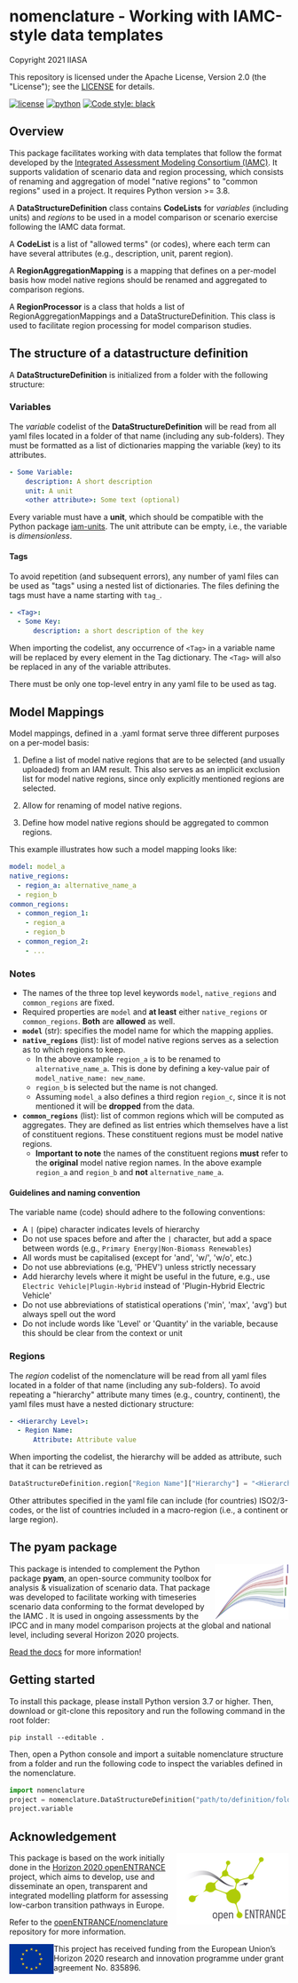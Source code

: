 # nomenclature - Working with IAMC-style data templates

Copyright 2021 IIASA

This repository is licensed under the Apache License, Version 2.0 (the "License"); see
the [LICENSE](LICENSE) for details.

[![license](https://img.shields.io/badge/License-Apache%202.0-black)](https://github.com/IAMconsortium/nomenclature/blob/main/LICENSE)
[![python](https://img.shields.io/badge/python-3.8_|_3.9-blue?logo=python&logoColor=white)](https://github.com/IAMconsortium/nomenclature)
[![Code style:
black](https://img.shields.io/badge/code%20style-black-000000.svg)](https://github.com/psf/black)

## Overview

This package facilitates working with data templates that follow the format developed by
the [Integrated Assessment Modeling Consortium (IAMC)](https://www.iamconsortium.org).
It supports validation of scenario data and region processing, which consists of
renaming and aggregation of model "native regions" to "common regions" used in a
project. It requires Python version >= 3.8.

A **DataStructureDefinition** class contains **CodeLists** for *variables* (including
units) and *regions* to be used in a model comparison or scenario exercise following the
IAMC data format.

A **CodeList** is a list of "allowed terms" (or codes), where each term can have several
attributes (e.g., description, unit, parent region).

A **RegionAggregationMapping** is a mapping that defines on a per-model basis how model
native regions should be renamed and aggregated to comparison regions.

A **RegionProcessor** is a class that holds a list of RegionAggregationMappings and a
DataStructureDefinition. This class is used to facilitate region processing for model
comparison studies.

## The structure of a datastructure definition

A **DataStructureDefinition** is initialized from a folder with the following structure:

### Variables

The *variable* codelist of the **DataStructureDefinition** will be read from all yaml
files located  in a folder of that name (including any sub-folders). They must be
formatted as a list of dictionaries mapping the variable (key) to its attributes.

```yaml
- Some Variable:
    description: A short description
    unit: A unit
    <other attribute>: Some text (optional)
```

Every variable must have a **unit**, which should be compatible with the Python package
[iam-units](https://github.com/iamconsortium/units). The unit attribute can be empty,
i.e., the variable is *dimensionless*.

#### Tags

To avoid repetition (and subsequent errors), any number of yaml files can be used as
"tags" using a nested list of dictionaries. The files defining the tags must have a name
starting with `tag_`.

```yaml
- <Tag>:
  - Some Key:
      description: a short description of the key
```

When importing the codelist, any occurrence of `<Tag>` in a variable name will be
replaced by every element in the Tag dictionary. The `<Tag>` will also be replaced in
any of the variable attributes.

There must be only one top-level entry in any yaml file to be used as tag.

## Model Mappings

Model mappings, defined in a .yaml format serve three different purposes on a per-model
basis:

1. Define a list of model native regions that are to be selected (and usually uploaded)
   from an IAM result. This also serves as an implicit exclusion list for model native
   regions, since only explicitly mentioned regions are selected.

2. Allow for renaming of model native regions.

3. Define how model native regions should be aggregated to common regions.

This example illustrates how such a model mapping looks like:

```yaml
model: model_a
native_regions:
  - region_a: alternative_name_a
  - region_b
common_regions:
  - common_region_1:
    - region_a
    - region_b
  - common_region_2:
    - ...
```

### Notes

* The names of the three top level keywords `model`, `native_regions` and
  `common_regions` are fixed.
* Required properties are `model` and **at least** either `native_regions` or
  `common_regions`. **Both** are **allowed** as well.
* **`model`** (str): specifies the model name for which the mapping applies.
* **`native_regions`** (list): list of model native regions serves as a selection as to
  which regions to keep.
  * In the above example `region_a` is to be renamed to `alternative_name_a`. This is
    done by defining a key-value pair of `model_native_name: new_name`.
  * `region_b` is selected but the name is not changed.
  * Assuming `model_a` also defines a third region `region_c`, since it is not mentioned
    it will be **dropped** from the data.
* **`common_regions`** (list): list of common regions which will be computed as
  aggregates. They are defined as list entries which themselves have a list of
  constituent regions. These constituent regions must be model native regions.
  * **Important to note** the names of the constituent regions **must** refer to the
    **original** model native region names. In the above example `region_a` and
    `region_b` and **not** `alternative_name_a`.

#### Guidelines and naming convention

The variable name (code) should adhere to the following conventions:

- A `|` (pipe) character indicates levels of hierarchy
- Do not use spaces before and after the `|` character, but add a space between words
  (e.g., `Primary Energy|Non-Biomass Renewables`)
- All words must be capitalised (except for 'and', 'w/', 'w/o', etc.)
- Do not use abbreviations (e.g, 'PHEV') unless strictly necessary
- Add hierarchy levels where it might be useful in the future, e.g., use `Electric
  Vehicle|Plugin-Hybrid` instead of 'Plugin-Hybrid Electric Vehicle'
- Do not use abbreviations of statistical operations ('min', 'max', 'avg') but always
  spell out the word
- Do not include words like 'Level' or 'Quantity' in the variable, because this should
  be clear from the context or unit

### Regions

The *region* codelist of the nomenclature will be read from all yaml files located in a
folder of that name (including any sub-folders). To avoid repeating a "hierarchy"
attribute many times (e.g., country, continent), the yaml files must have a nested
dictionary structure:

```yaml
- <Hierarchy Level>:
  - Region Name:
      Attribute: Attribute value
```

When importing the codelist, the hierarchy will be added as attribute, such that it can
be retrieved as

```python
DataStructureDefinition.region["Region Name"]["Hierarchy"] = "<Hierarchy Level>"
```

Other attributes specified in the yaml file can include (for countries) ISO2/3-codes, or
the list of countries included in a macro-region (i.e., a continent or large region).

## The pyam package

<img src="https://github.com/IAMconsortium/pyam/blob/main/doc/logos/pyam-logo.png" width="133" height="100" align="right" alt="pyam
logo" />

This package is intended to complement the Python package **pyam**, an open-source
community toolbox for analysis & visualization of scenario data. That package was
developed to facilitate working with timeseries scenario data conforming to the format
developed by the IAMC . It is used in ongoing assessments by the IPCC and in many model
comparison projects at the global and national level, including several Horizon 2020
projects.

[Read the docs](https://pyam-iamc.readthedocs.io) for more information!

## Getting started

To install this package, please install Python version 3.7 or higher. Then, download or
git-clone this repository and run the following command in the root folder:

```
pip install --editable .
```

Then, open a Python console and import a suitable nomenclature structure from a folder
and run the following code to inspect the variables defined in the nomenclature.

```python
import nomenclature
project = nomenclature.DataStructureDefinition("path/to/definition/folder")
project.variable
```

## Acknowledgement

<img src="./doc/source/_static/open_entrance-logo.png" width="202" height="129" align="right"
alt="openENTRANCE logo" />

This package is based on the work initially done in the [Horizon 2020
openENTRANCE](https://openentrance.eu) project, which aims to  develop, use and
disseminate an open, transparent and integrated  modelling platform for assessing
low-carbon transition pathways in Europe.

Refer to the [openENTRANCE/nomenclature](https://github.com/openENTRANCE/nomenclature)
repository for more information.

<img src="./doc/source/_static/EU-logo-300x201.jpg" width="80" height="54" align="left" alt="EU
logo" /> This project has received funding from the European Union’s Horizon 2020
research and innovation programme under grant agreement No. 835896.
